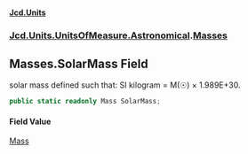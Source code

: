 #### [Jcd.Units](index.md 'index')
### [Jcd.Units.UnitsOfMeasure.Astronomical](Jcd.Units.UnitsOfMeasure.Astronomical.md 'Jcd.Units.UnitsOfMeasure.Astronomical').[Masses](Masses.md 'Jcd.Units.UnitsOfMeasure.Astronomical.Masses')

## Masses.SolarMass Field

solar mass defined such that: SI kilogram = M(☉) × 1.989E+30.

```csharp
public static readonly Mass SolarMass;
```

#### Field Value
[Mass](Mass.md 'Jcd.Units.UnitTypes.Mass')
